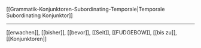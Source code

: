[[Grammatik-Konjunktoren-Subordinating-Temporale|Temporale Subordinating Konjunktor]]

---

[[erwachen]], [[bisher]], [[bevor]], [[Seit]], [[FUDGEBOW]], [[bis zu]], [[Konjunktoren]]